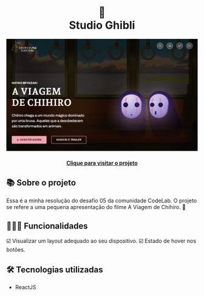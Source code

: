 <h1 align="center">
  🎥<br>Studio Ghibli
</h1>

<div align="center">
  <img src="./src/assets/design/design-preview.png" alt="Imagem do desafio Studio Ghibli" />
</div>

<h4 align="center"><a href="https://studio-ghibli-1a1466.netlify.app/">Clique para visitar o projeto</a></h4>

## 📚 Sobre o projeto

Essa é a minha resolução do desafio 05 da comunidade CodeLab. O projeto se refere a uma pequena apresentação do filme A Viagem de Chihiro. 🚀

## 🧑🏽‍💻 Funcionalidades

☑️ Visualizar um layout adequado ao seu dispositivo. 
☑️ Estado de hover nos botões. 

## 🛠️ Tecnologias utilizadas

- ReactJS
